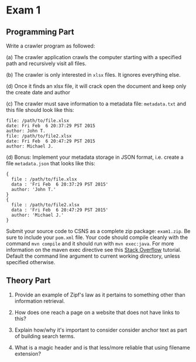 # Exam 1

## Programming Part

Write a crawler program as followed:

(a) The crawler application crawls the computer starting with a specified path and recursively visit all files.

(b) The crawler is only interested in `xlsx` files.  It ignores everything else.

(d) Once it finds an xlsx file, it will crack open the document and keep only the create date and author

(c) The crawler must save information to a metadata file: `metadata.txt` and this file should look like this:

```
file: /path/to/file.xlsx
date: Fri Feb  6 20:37:29 PST 2015
author: John T.
file: /path/to/file2.xlsx
date: Fri Feb  6 20:47:29 PST 2015
author: Michael J.
```
(d) Bonus:  Implement your metadata storage in JSON format, i.e. create a file `metadata.json` that looks like this:

```
{
  file : /path/to/file.xlsx
  data : 'Fri Feb  6 20:37:29 PST 2015'
  author: 'John T.'
}
{
  file : /path/to/file2.xlsx
  data : 'Fri Feb  6 20:47:29 PST 2015'
  author: 'Michael J.'
}

```

Submit your source code to CSNS as a complete zip package: `exam1.zip`.  Be sure to include your `pom.xml` file.  Your code should compile cleanly with the command `mvn compile` and it should run with `mvn exec:java`.  For more information on the maven exec directive see this [Stack Overflow](https://stackoverflow.com/questions/9846046/run-main-class-of-maven-project) tutorial.  Default the command line argument to current working directory, unless specified otherwise.

## Theory Part

1. Provide an example of Zipf's law as it pertains to something other than information retrieval. 

2. How does one reach a page on a website that does not have links to this?

3. Explain how/why it's important to consider consider anchor text as part of building search terms.

4. What is a magic header and is that less/more reliable that using filename extension? 
